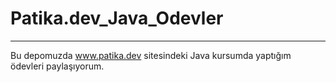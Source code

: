 # Patika.dev_Java_Odevler
---
Bu depomuzda www.patika.dev sitesindeki Java kursumda yaptığım ödevleri paylaşıyorum.
